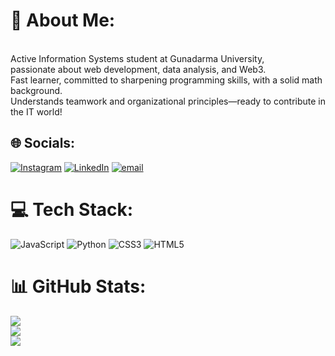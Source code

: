 # 💫 About Me:
<br>Active Information Systems student at Gunadarma University, <br>passionate about web development, data analysis, and Web3. <br>Fast learner, committed to sharpening programming skills, with a solid math background. <br>Understands teamwork and organizational principles—ready to contribute in the IT world!


## 🌐 Socials:
[![Instagram](https://img.shields.io/badge/Instagram-%23E4405F.svg?logo=Instagram&logoColor=white)](https://instagram.com/dmssptraa._) [![LinkedIn](https://img.shields.io/badge/LinkedIn-%230077B5.svg?logo=linkedin&logoColor=white)](www.linkedin.com/in/m-dimas-saputra-5055b1373) [![email](https://img.shields.io/badge/Email-D14836?logo=gmail&logoColor=white)](mailto:mdimas.saputra1006@gmail.com) 

# 💻 Tech Stack:
![JavaScript](https://img.shields.io/badge/javascript-%23323330.svg?style=for-the-badge&logo=javascript&logoColor=%23F7DF1E) ![Python](https://img.shields.io/badge/python-3670A0?style=for-the-badge&logo=python&logoColor=ffdd54) ![CSS3](https://img.shields.io/badge/css3-%231572B6.svg?style=for-the-badge&logo=css3&logoColor=white) ![HTML5](https://img.shields.io/badge/html5-%23E34F26.svg?style=for-the-badge&logo=html5&logoColor=white)
# 📊 GitHub Stats:
![](https://github-readme-stats.vercel.app/api?username=dimassaputra1006&theme=darcula&hide_border=false&include_all_commits=false&count_private=false)<br/>
![](https://nirzak-streak-stats.vercel.app/?user=dimassaputra1006&theme=darcula&hide_border=false)<br/>
![](https://github-readme-stats.vercel.app/api/top-langs/?username=dimassaputra1006&theme=darcula&hide_border=false&include_all_commits=false&count_private=false&layout=compact)

<!-- Proudly created with GPRM ( https://gprm.itsvg.in ) -->
